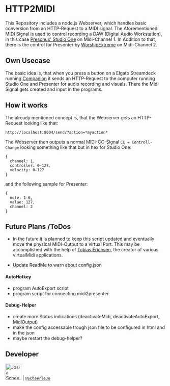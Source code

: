 # HTTP2MIDI

This Repository includes a node.js Webserver, which handles basic conversion from an HTTP-Request to a MIDI signal. 
The Aforementioned MIDI Signal is used to control recording a DAW (Digital Audio Workstation), in this case [Presonus' Studio One](https://www.presonus.com/products/Studio-One) on Midi-Channel 1. In Addition to that, there is the control for Presenter by [WorshipExtreme](https://www.worshipextreme.com/en-us) on Midi-Channel 2.

## Own Usecase
The basic idea is, that when you press a button on a Elgato Streamdeck running [Companion](https://github.com/bitfocus/companion) it sends an HTTP-Request to the computer running Studio One and Presenter for audio recording and visuals. There the Midi Signal gets created and input in the programs.


## How it works
The already mentioned concept is, that the Webserver gets an HTTP-Request looking like that:
```
http://localhost:8004/send/?action=*myaction*
```
The Webserver then outputs a normal MIDI-CC-Signal `CC = Controll-Change` looking something like that but in hex for Studio One:
``` AHK
{
  channel: 1,
  controller: 0-127,
  velocity: 0-127
}
```
and the following sample for Presenter:
```AHK
{
  note: 1-6,
  value: 127,
  channel: 2
}
```

## Future Plans /ToDos
- In the future it is planned to keep this script updated and eventually move the physical MIDI-Output to a virtual Port. This may be accomplished with the help of [Tobias Erichsen](https://www.tobias-erichsen.de/), the creator of various virtualMidi applications.

- Update ReadMe to warn about config.json

#### AutoHotkey
- program AutoExport script
- program script for connecting midi2presenter
#### Debug-Helper
- create more Status indications (deactivateMidi, deactivateAutoExport, MidiOutput)
- make the config accessable trough json file to be configured in html and in the json
- maybe restart the debug-helper?


## Developer

<img src="https://avatars.githubusercontent.com/ScheerleJo"   height="50px" title="Josia Scheerle"/> | [`@ScheerleJo`](https://github.com/ScheerleJo)
